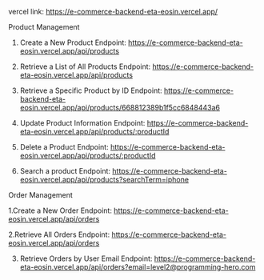vercel link: https://e-commerce-backend-eta-eosin.vercel.app/

Product Management

1. Create a New Product
Endpoint: https://e-commerce-backend-eta-eosin.vercel.app/api/products

2. Retrieve a List of All Products
Endpoint: https://e-commerce-backend-eta-eosin.vercel.app/api/products

3. Retrieve a Specific Product by ID
Endpoint: https://e-commerce-backend-eta-eosin.vercel.app/api/products/668812389b1f5cc6848443a6

4. Update Product Information
Endpoint: https://e-commerce-backend-eta-eosin.vercel.app/api/products/:productId

5. Delete a Product
Endpoint: https://e-commerce-backend-eta-eosin.vercel.app/api/products/:productId

6. Search a product
Endpoint: https://e-commerce-backend-eta-eosin.vercel.app/api/products?searchTerm=iphone

Order Management

1.Create a New Order
Endpoint: https://e-commerce-backend-eta-eosin.vercel.app/api/orders

2.Retrieve All Orders
Endpoint: https://e-commerce-backend-eta-eosin.vercel.app/api/orders

3. Retrieve Orders by User Email
Endpoint: https://e-commerce-backend-eta-eosin.vercel.app/api/orders?email=level2@programming-hero.com




